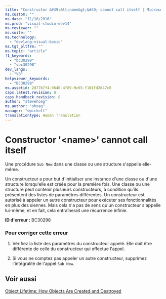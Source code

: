 ```yaml
---
title: "Constructor &#39;&lt;name&gt;&#39; cannot call itself | Microsoft Docs"
ms.custom: ""
ms.date: "11/16/2016"
ms.prod: "visual-studio-dev14"
ms.reviewer: ""
ms.suite: ""
ms.technology: 
  - "devlang-visual-basic"
ms.tgt_pltfrm: ""
ms.topic: "article"
f1_keywords: 
  - "bc30298"
  - "vbc30298"
dev_langs: 
  - "VB"
helpviewer_keywords: 
  - "BC30298"
ms.assetid: 2d77b7f4-0640-4f89-9c65-f101fd2847c0
caps.latest.revision: 8
caps.handback.revision: 8
author: "stevehoag"
ms.author: "shoag"
manager: "wpickett"
translationtype: Human Translation
---
```

# Constructor &#39;&lt;name&gt;&#39; cannot call itself
Une procédure `Sub New` dans une classe ou une structure s'appelle elle\-même.  
  
 Un constructeur a pour but d'initialiser une instance d'une classe ou d'une structure lorsqu'elle est créée pour la première fois.  Une classe ou une structure peut contenir plusieurs constructeurs, à condition qu'ils présentent des listes de paramètres différentes.  Un constructeur est autorisé à appeler un autre constructeur pour exécuter ses fonctionnalités en plus des siennes.  Mais cela n'a pas de sens qu'un constructeur s'appelle lui\-même, et en fait, cela entraînerait une récurrence infinie.  
  
 **ID d'erreur :** BC30298  
  
### Pour corriger cette erreur  
  
1.  Vérifiez la liste des paramètres du constructeur appelé.  Elle doit être différente de celle du constructeur qui effectue l'appel.  
  
2.  Si vous ne comptez pas appeler un autre constructeur, supprimez l'intégralité de l'appel `Sub New`.  
  
## Voir aussi  
 [Object Lifetime: How Objects Are Created and Destroyed](../../../visual-basic/programming-guide/language-features/objects-and-classes/object-lifetime-how-objects-are-created-and-destroyed.md)